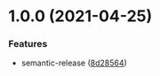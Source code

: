 # 1.0.0 (2021-04-25)


### Features

* semantic-release ([8d28564](https://github.com/rx-irc/bot-admin/commit/8d2856414d846d270e927cea621e5738e7ab23c6))
